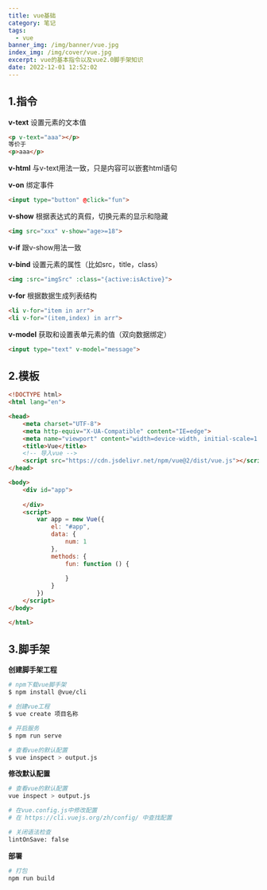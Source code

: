 ```yaml
---
title: vue基础
category: 笔记
tags:
  - vue
banner_img: /img/banner/vue.jpg
index_img: /img/cover/vue.jpg
excerpt: vue的基本指令以及vue2.0脚手架知识
date: 2022-12-01 12:52:02
---
```

## 1.指令

**v-text**
设置元素的文本值
```html
<p v-text="aaa"></p>
等价于
<p>aaa</p>
```

**v-html**
与v-text用法一致，只是内容可以嵌套html语句

**v-on**
绑定事件
```html
<input type="button" @click="fun">
```

**v-show**
根据表达式的真假，切换元素的显示和隐藏
```html
<img src="xxx" v-show="age>=18">
```

**v-if**
跟v-show用法一致

**v-bind**
设置元素的属性（比如src，title，class）
```html
<img :src="imgSrc" :class="{active:isActive}">
```

**v-for**
根据数据生成列表结构
```html
<li v-for="item in arr">
<li v-for="(item,index) in arr">
```

**v-model**
获取和设置表单元素的值（双向数据绑定）
```html
<input type="text" v-model="message">
```

## 2.模板

```html
<!DOCTYPE html>
<html lang="en">

<head>
    <meta charset="UTF-8">
    <meta http-equiv="X-UA-Compatible" content="IE=edge">
    <meta name="viewport" content="width=device-width, initial-scale=1.0">
    <title>Vue</title>
    <!-- 导入vue -->
    <script src="https://cdn.jsdelivr.net/npm/vue@2/dist/vue.js"></script>
</head>

<body>
    <div id="app">
      
    </div>
    <script>
        var app = new Vue({
            el: "#app",
            data: {
                num: 1
            },
            methods: {
                fun: function () {
                  
                }
            }
        })
    </script>
</body>

</html>
```

## 3.脚手架

**创建脚手架工程**
```bash
# npm下载vue脚手架
$ npm install @vue/cli

# 创建vue工程
$ vue create 项目名称

# 开启服务
$ npm run serve

# 查看vue的默认配置
$ vue inspect > output.js
```

**修改默认配置**
```bash
# 查看vue的默认配置
vue inspect > output.js

# 在vue.config.js中修改配置
# 在 https://cli.vuejs.org/zh/config/ 中查找配置

# 关闭语法检查
lintOnSave: false
```

**部署**
```bash
# 打包
npm run build
```